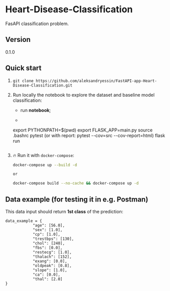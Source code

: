 # Heart-Disease-Classification

FasAPI classification problem.

## Version

0.1.0


## Quick start

1. `git clone https://github.com/aleksandryessin/FastAPI-app-Heart-Disease-Classification.git`
2. Run locally the notebook to explore the dataset and baseline model classification:
    - run **notebook**;
    - ```bash
    export PYTHONPATH=$(pwd)
    export FLASK_APP=main.py
    source .bashrc
    pytest (or with report: pytest --cov=src --cov-report=html)
    flask run
    ```
3. 🔥 Run it with `docker-compose`:

    ```bash
    docker-compose up --build -d

    or

    docker-compose build --no-cache && docker-compose up -d
    ```

## Data example (for testing it in e.g. Postman)

This data input should return **1st class** of the prediction:

```
data_example = {
            "age": [56.0],
            "sex": [1.0],
            "cp": [1.0],
            "trestbps": [130],
            "chol": [240],
            "fbs": [0.0],
            "restecg": [1.0],
            "thalach": [152],
            "exang": [0.0],
            "oldpeak": [0.8],
            "slope": [1.0],
            "ca": [0.0],
            "thal": [2.0]
}
```
